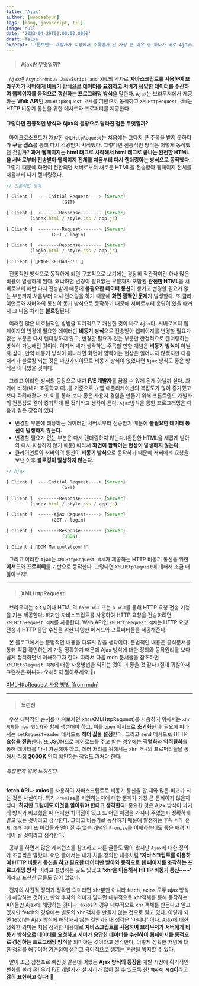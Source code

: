 ```yaml
---
title: 'Ajax'
author: [woodaehyun]
tags: [lang, javascript, til]
image: null
date: '2023-04-29T02:00:00.000Z'
draft: false
excerpt: '프론트엔드 개발자가 시장에서 주목받게 된 가장 큰 이유 중 하나가 바로 Ajax의 등장이 아닐까 생각한다. 오늘은 Ajax가 무엇인지 정의하고 어떤 특징을 갖고 있는지 또 어떻게 동작하는지에 대해서 정리해 보고자 한다.'
---
```


> #### Ajax란 무엇일까?

&nbsp;&nbsp;`Ajax`란 `Asynchronous JavaScript and XML`의 약자로 **자바스크립트를 사용하여 브라우저가 서버에게 비동기 방식으로 데이터를 요청하고 서버가 응답한 데이터를 수신하여 웹페이지를 동적으로 갱신하는 프로그래밍 방식**을 말한다. `Ajax`는 브라우저에서 제공하는 **Web API**인 `XMLHttpRequest 객체`를 기반으로 동작하고 `XMLHttpRequest 객체`는 HTTP 비동기 통신을 위한 메서드와 프로퍼티를 제공한다.

#### 그렇다면 전통적인 방식과 Ajax의 등장으로 달라진 점은 무엇일까?

&nbsp;&nbsp;마이크로소프트가 개발한 `XMLHttpRequest`는 처음에는 그다지 큰 주목을 받지 못하다가 **구글 맵스**를 통해 다시 각광받기 시작했다. 그렇다면 전통적인 방식은 어떻게 동작했던 것일까? **과거 웹페이지는 html 태그로 시작해서 html 태그로 끝나는 완전한 HTML을 서버로부터 전송받아 웹페이지 전체를 처음부터 다시 렌더링하는 방식으로 동작했다.** 그렇기 때문에 화면이 전환되면 서버로부터 새로운 HTML을 전송받아 웹페이지 전체를 처음부터 다시 렌더링했다.

```javascript
// 전통적인 방식

[ Client ]  ----Initial Request----> [Server]
                     (GET)

[ Client ]  <-------Response-------- [Server]
         (index.html / style.css / app.js)

[ Client ]  ---------Request-------> [Server]
                 (GET / login)

[ Client ]  <-------Response-------- [Server]
         (login.html / style.css / app.js)

[ Client ] 🔄PAGE RELOADED!!!🔄
```

&nbsp;&nbsp;전통적인 방식으로 동작하게 되면 구조적으로 보기에는 굉장히 직관적이긴 하나 많은 비용이 발생하게 된다. 왜냐하면 변경이 필요없는 부분까지 포함된 **완전한 HTML**을 서버로부터 매번 다시 전송받기 때문에 **불필요한 데이터 통신**이 생기고 변경할 필요가 없는 부분까지 처음부터 다시 렌더링을 하기 때문에 **화면 깜빡인 문제**가 발생한다. 또 클라이언트와 서버와의 통신이 동기 방식으로 동작하기 때문에 서버로부터 응답이 있을 때까지 그 다음 처리는 **블로킹**된다.

&nbsp;&nbsp;이러한 많은 비효율적인 방법을 획기적으로 개선한 것이 바로 `Ajax`다. 서버로부터 웹페이지의 변경에 필요한 데이터만 **비동기 방식**으로 전송받아 웹페이지를 변경할 필요가 없는 부분은 다시 렌더링하지 않고, 변경할 필요가 있는 부분만 한정적으로 렌더링하는 방식이 가능해진 것이다. 여기서 내가 생각하는 주목할 만한 개념은 **비동기 방식**이 아닐까 싶다. 만약 비동기 방식이 아니라면 화면이 깜빡이는 현상은 일어나지 않겠지만 다음 처리가 블로킹 되는 것은 마찬가지이므로 비동기 방식이 없었다면 `Ajax` 방식도 좋은 방식은 아니었을 것이다.

&nbsp;&nbsp;그리고 이러한 방식의 등장으로 내가 **F/E 개발자**를 꿈꿀 수 있게 된게 아닐까 싶다. 과거에 비해(내가 초등학교 때..를 기준으로..) 웹 애플리케이션의 복잡도가 많이 증가했고 보다 화려해졌다. 또 이를 통해 보다 좋은 사용자 경험을 만들기 위해 프론트엔드 개발자의 전문성도 같이 증가하게 된 것이라고 생각이 든다. `Ajax`방식을 통한 프로그래밍은 다음과 같은 장점이 있다.

- 변경할 부분에 해당하는 데이터만 서버로부터 전송받기 때문에 **불필요한 데이터 통신이 발생하지 않는다.**
- 변경할 필요가 없는 부분은 다시 렌더링하지 않는다.(완전한 HTML을 새롭게 받아와 다시 파싱하지 않기 때문) 따라서 **화면이 깜빡이는 현상이 발생하지 않는다.**
- 클라이언트와 서버와의 통신이 **비동기 방식**으로 동작하기 때문에 서버에게 요청을 보낸 이후 **블로킹이 발생하지 않는다.**

```javascript
// Ajax

[ Client ]  ----Initial Request----> [Server]
                     (GET)

[ Client ]  <-------Response-------- [Server]
         (index.html / style.css / app.js)

[ Client ]  ------Ajax Request-----> [Server]
                 (GET / login)

[ Client ]  <-------Response-------- [Server]
                     (JSON)

[ Client ] 🚀DOM Manipulation!!🚀
```

&nbsp;&nbsp;그리고 이러한 `Ajax`는 `XMLHttpRequest 객체`가 제공하는 HTTP 비동기 통신을 위한 **메서드**와 **프로퍼티**를 기반으로 동작한다. 그렇다면 `XMLHttpRequest`에 대해서 조금 더 알아보자!

---

> #### XMLHttpRequest

&nbsp;&nbsp;브라우저는 `주소창`이나 HTML의 `form 태그` 또는 `a 태그`를 통해 HTTP 요청 전송 기능을 기본 제공한다. 하지만 자바스크립트를 사용하여 HTTP 요청을 전송하려면 `XMLHttpRequest 객체`를 사용한다. Web API인 `XMLHttpRequest 객체`는 HTTP 요청 전송과 HTTP 응답 수신을 위한 다양한 메서드와 프로퍼티들을 제공해준다.

&nbsp;&nbsp;본 블로그에서는 문법적인 내용을 다루지 않을 생각이다. 문법적인 내용은 공식문서를 통해 직접 확인하는게 가장 정확하기 때문에 Ajax 방식에 대한 정의와 동작원리를 보다 쉽게 정리하면서 이해하고자 한다. 따라서 다음 mdn 문서들을 참조하면 `XMLHttpRequest 객체`에 대한 사용방법을 익히는 것이 더 좋을 것 같다.(~~절대 귀찮아서 그런것은 아니다.~~ 오해하지 말아주세요!🥹)

<a href="https://developer.mozilla.org/en-US/docs/Web/API/XMLHttpRequest/Using_XMLHttpRequest">XMLHttpRequest 사용 방법 [from mdn]</a>

---

> #### 느낀점

&nbsp;&nbsp;우선 대략적인 순서를 따져보자면 xhr(XMLHttpRequest)를 사용하기 위해서는 `xhr 객체`를 `new 연산자`와 함께 생성해야 하고, 이를 `open` 메서드로 **초기화**한 후 필요에 따라서는 `setRequestHeader` 메서드로 **헤더 값을 설정**한다. 그리고 `send` 메서드로 HTTP **요청을 전송**한다. 또 JSON으로 페이로드를 주고 받는 경우에는 **직렬화**와 **역직렬화**를 통해 데이터를 다시 가공해야 하고, 에러 처리를 위해서는 `xhr 객체`의 프로퍼티들을 통해서 직접 **200OK** 인지 확인하는 작업도 거쳐야 한다.

###### 복잡한게 벌써 느껴진다.

**fetch API**나 **axios**를 사용하여 자바스크립트로 비동기 통신을 할 때와 많은 비교가 되는 것은 사실이다. 특히 `Promise`를 지원하는지에 대한 문제가 가장 큰 문제이지 않을까 싶다. **하지만 그럼에도 이것을 알아둬야 한다고 생각한다!** 중요한 것은 Ajax 방식이 과거의 방식과 비교했을 때 어떠한 차이점이 있고 또 어떤 이점을 가져다 주었는지 정확하게 알고 있는 것이라고 생각한다. 그리고 비동기로 동작하기 때문에 발생하는 `후속 처리 문제`, `에러 처리` 또 이것들과 떨어질 수 없는 개념인 `Promise`를 이해하는데도 좋은 배경 지식이 될 것이라고 생각한다.

&nbsp;&nbsp;공부를 하면서 많은 레퍼런스를 참조하고 다른 글들도 많이 봤지만 `Ajax`에 대한 정의가 조금씩은 달랐다. 어떤 글에서는 내가 처음 정의한 내용처럼 **'자바스크립트를 이용하여 HTTP 비동기 통신을 하고 필요한 데이터만 받아와 동적으로 웹 페이지를 조작하는 프로그래밍 방식'** 이라고 설명하는 곳도 있었고 **'xhr을 이용해서 HTTP 비동기 통신~~~'** 이라고 표현한 글들도 많이 있었다.

&nbsp;&nbsp;전자의 사전적 정의가 정확한 의미라면 xhr뿐만 아니라 fetch, axios 모두 ajax 방식에 해당하는 것이고, 만약 후자의 의미가 맞다면 내부적으로 xhr객체를 통해 동작하는 API들만 Ajax에 해당하는 것이다. axios의 경우 내부적으로 xhr 객체를 만든다고 알고 있지만 fetch의 경우에는 별도의 xhr 객체를 만들지 않는 것으로 알고 있다. 이렇게 되면 fetch는 Ajax 방식에 해당하지 않는 것인가? 내 생각은 '아니다' 이다. Ajax에 대한 정확한 의미는 처음 정의한 내용대로 **자바스크립트를 사용하여 브라우저가 서버에게 비동기 방식으로 데이터를 요청하고 서버가 응답한 데이터를 수신하여 웹페이지를 동적으로 갱신하는 프로그래밍 방식**을 의미하는 것이라고 생각한다. 이렇게 정확한 개념에 대한 정의를 해두어야 기준점이 생기고 용어적으로 생기는 혼란을 방지할 수 있다.

&nbsp;&nbsp;말이 조금 삼천포로 빠진것 같은데 어쨌든 **Ajax 방식의 등장을** 개발 시장에 획기적인 변화를 불러 온! 우리 F/E 개발자가 설 자리가 많아 질 수 있도록 한! **`역사적 사건`이라고 감히 표현하고 싶다!** 🤗
